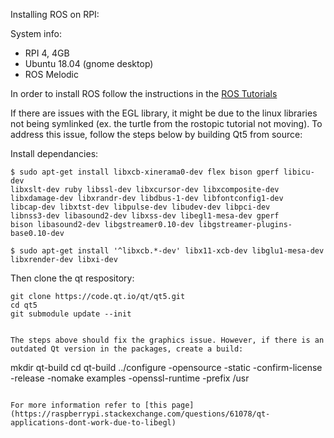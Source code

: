 Installing ROS on RPI:

System info: 
* RPI 4, 4GB
* Ubuntu 18.04 (gnome desktop)
* ROS Melodic

In order to install ROS follow the instructions in the [ROS Tutorials](http://wiki.ros.org/melodic/Installation/Ubuntu)

If there are issues with the EGL library, it might be due to the linux libraries 
not being symlinked (ex. the turtle from the rostopic tutorial not moving). To address this issue, follow the steps below by building Qt5 from source:

Install dependancies:

```
$ sudo apt-get install libxcb-xinerama0-dev flex bison gperf libicu-dev 
libxslt-dev ruby libssl-dev libxcursor-dev libxcomposite-dev 
libxdamage-dev libxrandr-dev libdbus-1-dev libfontconfig1-dev 
libcap-dev libxtst-dev libpulse-dev libudev-dev libpci-dev 
libnss3-dev libasound2-dev libxss-dev libegl1-mesa-dev gperf 
bison libasound2-dev libgstreamer0.10-dev libgstreamer-plugins-base0.10-dev

$ sudo apt-get install '^libxcb.*-dev' libx11-xcb-dev libglu1-mesa-dev 
libxrender-dev libxi-dev
```

Then clone the qt respository:

```
git clone https://code.qt.io/qt/qt5.git
cd qt5
git submodule update --init


The steps above should fix the graphics issue. However, if there is an outdated Qt version in the packages, create a build:

```
mkdir qt-build
cd qt-build
../configure -opensource -static -confirm-license 
-release -nomake examples -openssl-runtime -prefix /usr
```

For more information refer to [this page](https://raspberrypi.stackexchange.com/questions/61078/qt-applications-dont-work-due-to-libegl)

